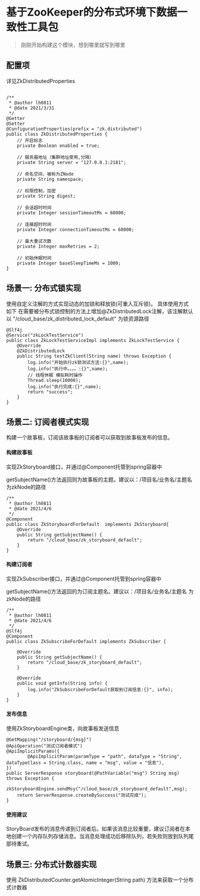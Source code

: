 # 基于ZooKeeper的分布式环境下数据一致性工具包

> 刚刚开始构建这个模块，想到哪里就写到哪里


## 配置项
详见ZkDistributedProperties
```

/**
 * @author lh0811
 * @date 2021/3/31
 */
@Getter
@Setter
@ConfigurationProperties(prefix = "zk.distributed")
public class ZkDistributedProperties {
    // 开启标志
    private Boolean enabled = true;

    // 服务器地址（集群地址使用,分隔）
    private String server = "127.0.0.1:2181";

    // 命名空间，被称为ZNode
    private String namespace;

    // 权限控制，加密
    private String digest;

    // 会话超时时间
    private Integer sessionTimeoutMs = 60000;

    // 连接超时时间
    private Integer connectionTimeoutMs = 60000;

    // 最大重试次数
    private Integer maxRetries = 2;

    // 初始休眠时间
    private Integer baseSleepTimeMs = 1000;
}
```



## 场景一: 分布式锁实现

使用自定义注解的方式实现动态的加锁和释放锁(可重入互斥锁)。
具体使用方式如下
在需要被分布式锁控制的方法上增加@ZkDistributedLock注解，该注解默认以 "/cloud_base/zk_distributed_lock_default" 为锁资源路径
```
@Slf4j
@Service("zkLockTestService")
public class ZkLockTestServiceImpl implements ZkLockTestService {
    @Override
    @ZkDistributedLock
    public String testZkClient(String name) throws Exception {
        log.info("开始执行zk锁测试方法:{}",name);
        log.info("执行中。。。。:{}",name);
        // 线程休眠 模拟耗时操作
        Thread.sleep(10000);
        log.info("执行完成:{}",name);
        return "success";
    }
}
```

## 场景二: 订阅者模式实现
构建一个故事板，订阅该故事板的订阅者可以获取到故事板发布的信息。

#### 构建故事板
实现ZkStoryboard接口，并通过@Component托管到spring容器中

getSubjectName()方法返回则为故事板的主题。建议以：/项目名/业务名/主题名 为zkNode的路径
```
/**
 * @author lh0811
 * @date 2021/4/6
 */
@Component
public class ZkStoryboardForDefault  implements ZkStoryboard{
    @Override
    public String getSubjectName() {
        return "/cloud_base/zk_storyboard_default";
    }
}
```

#### 构建订阅者
实现ZkSubscriber接口，并通过@Component托管到spring容器中

getSubjectName()方法返回的为订阅主题名。建议以：/项目名/业务名/主题名 为zkNode的路径
```
/**
 * @author lh0811
 * @date 2021/4/6
 */
@Slf4j
@Component
public class ZkSubscribeForDefault implements ZkSubscriber {

    @Override
    public String getSubjectName() {
        return "/cloud_base/zk_storyboard_default";
    }

    @Override
    public void getInfo(String info) {
        log.info("ZkSubscribeForDefault获取到订阅信息:{}", info);
    }
}
```

#### 发布信息
使用ZkStoryboardEngine类，向故事板发送信息
```
@GetMapping("/storyboard/{msg}")
@ApiOperation("测试订阅者模式")
@ApiImplicitParams({
        @ApiImplicitParam(paramType = "path", dataType = "String", dataTypeClass = String.class, name = "msg", value = "信息"),
})
public ServerResponse storyboard(@PathVariable("msg") String msg) throws Exception {
    zkStoryboardEngine.sendMsy("/cloud_base/zk_storyboard_default",msg);
    return ServerResponse.createBySuccess("测试完成");
}
```
#### 使用建议
StoryBoard发布的消息传递到订阅者后。如果该消息比较重要，建议订阅者在本地创建一个内存队列存储消息。当消息处理成功后移除队列，若失败则放到队列尾部待重试。

## 场景三: 分布式计数器实现
使用 ZkDistributedCounter.getAtomicInteger(String path) 方法来获取一个分布式计数器

